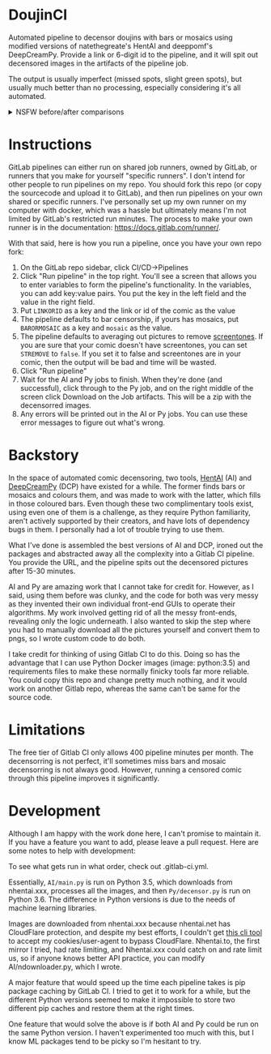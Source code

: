 # DoujinCI

Automated pipeline to decensor doujins with bars or mosaics using modified versions of natethegreate's HentAI and deeppomf's DeepCreamPy.
Provide a link or 6-digit id to the pipeline, and it will spit out decensored images in the artifacts of the pipeline job.

The output is usually imperfect (missed spots, slight green spots), but usually much better than no processing, especially considering it's all automated.


<details markdown="1">
<summary>NSFW before/after comparisons</summary>
Bars:

![](comparison_images/357477-24.jpg)

Mosaics:

![](comparison_images/366224-26.jpg)
<br>

</details>

# Instructions
GitLab pipelines can either run on shared job runners, owned by GitLab, or runners that you make for yourself "specific runners".
I don't intend for other people to run pipelines on my repo. You should fork this repo (or copy the sourcecode and upload it to GitLab), 
and then run pipelines on your own shared or specific runners. I've personally set up my own runner on my computer with docker, which was a hassle but ultimately means
I'm not limited by GitLab's restricted run minutes. The process to make your own runner is in the documentation: https://docs.gitlab.com/runner/.

With that said, here is how you run a pipeline, once you have your own repo fork:

1. On the GitLab repo sidebar, click CI/CD->Pipelines
2. Click "Run pipeline" in the top right. You'll see a screen that allows you to enter variables to form the pipeline's functionality.
In the variables, you can add key:value pairs. You put the key in the left field and the value in the right field.
3. Put `LINKORID` as a key and the link or id of the comic as the value
4. The pipeline defaults to bar censorship, if yours has mosaics, put `BARORMOSAIC` as a key and `mosaic` as the value.
5. The pipeline defaults to averaging out pictures to remove [screentones](https://en.wikipedia.org/wiki/Screentone). If you are sure that your comic
doesn't have screentones, you can set `STREMOVE` to `false`. If you set it to false and screentones are in your comic, then the output will be bad and time will be wasted.
6. Click "Run pipeline"
7. Wait for the AI and Py jobs to finish. When they're done (and successful), click through to the Py job, and on the right middle of the screen
click Download on the Job artifacts. This will be a zip with the decensorred images. 
8. Any errors will be printed out in the AI or Py jobs. You can use these error messages to figure out what's wrong.


# Backstory
In the space of automated comic decensoring, two tools, [HentAI](https://github.com/natethegreate/hent-AI) (AI) and [DeepCreamPy](https://portrait.gitee.com/1436159772/DeepCreamPy/tree/master) (DCP) have existed for a while. The former 
finds bars or mosaics and colours them, and was made to work with the latter, which
fills in those coloured bars. Even though these two complimentary tools exist, using even one of them is a challenge,
as they require Python familiarity, aren't actively supported by their creators, and have lots of dependency bugs in them. I personally had a lot of trouble trying to use them.

What I've done is assembled the best versions of AI and DCP, ironed out the packages and abstracted away all the complexity into a Gitlab CI pipeline. You provide the URL,
and the pipeline spits out the decensored pictures after 15-30 minutes. 

AI and Py are amazing work that I cannot take for credit for. However, as I said, using them before was clunky, and the code
for both was very messy as they invented their own individual front-end GUIs to operate their algorithms. My work involved
getting rid of all the messy front-ends, revealing only the logic underneath. I also wanted to skip the step where you had to manually
download all the pictures yourself and convert them to pngs, so I wrote custom code to do both.

I take credit for thinking of using Gitlab CI to do this. Doing so has the advantage that
I can use Python Docker images (image: python:3.5) and requirements files to make these normally finicky tools far more reliable.
You could copy this repo and change pretty much nothing, and it would work on another Gitlab repo, whereas the same can't be same for the source code.

# Limitations
The free tier of Gitlab CI only allows 400 pipeline minutes per month. 
The decensorring is not perfect, it'll sometimes miss bars and mosaic decensorring is not always good. However, running a censored
comic through this pipeline improves it significantly.


# Development
Although I am happy with the work done here, I can't promise to maintain it. If you have a feature you want to add, please leave a pull request.
Here are some notes to help with development:

To see what gets run in what order, check out .gitlab-ci.yml. 

Essentially, `AI/main.py` is run on Python 3.5, which downloads from nhentai.xxx, processes all the images, and then `Py/decensor.py` is run on Python 3.6. 
The difference in Python versions is due to the needs of machine learning libraries.

Images are downloaded from nhentai.xxx because nhentai.net has CloudFlare protection, and despite my best efforts, I couldn't get [this cli tool](https://pypi.org/project/nhentai/) to accept my cookies/user-agent to bypass CloudFlare.
Nhentai.to, the first mirror I tried, had rate limiting, and Nhentai.xxx could catch on and rate limit us, so if anyone knows better API practice, you can modify AI/ndownloader.py, which I wrote.

A major feature that would speed up the time each pipeline takes is pip package caching by GitLab CI. I tried to get it to work for a while,
but the different Python versions seemed to make it impossible to store two different pip caches and restore them at the right times. 

One feature that would solve the above is if both AI and Py could be run on the same Python version. I haven't experimented too much with this, but I know
ML packages tend to be picky so I'm hesitant to try.
